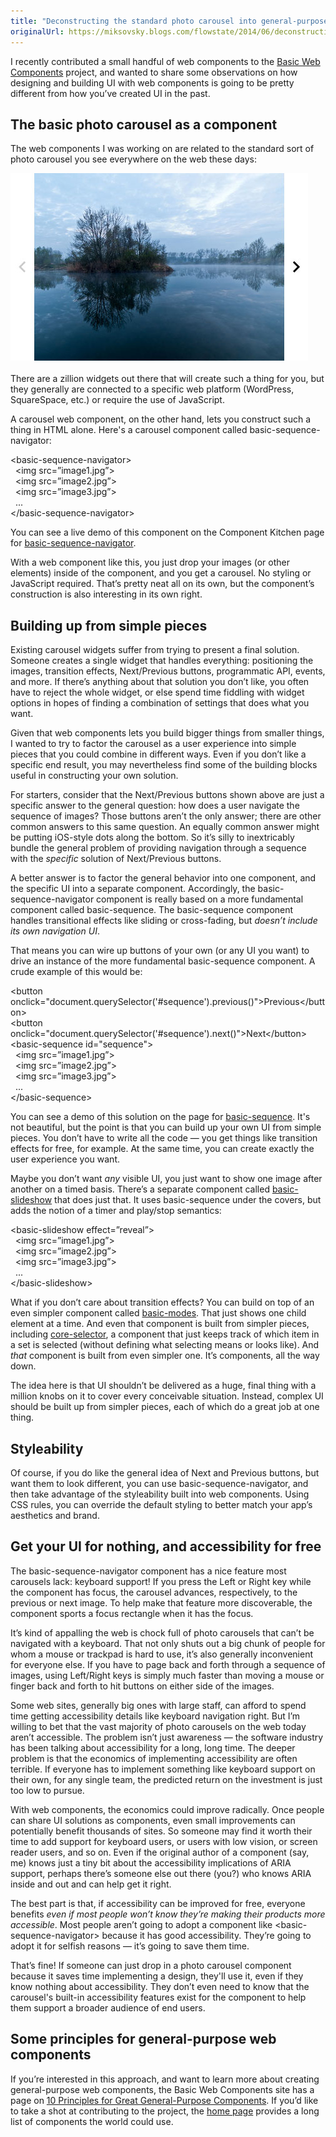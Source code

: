 ```yaml
---
title: "Deconstructing the standard photo carousel into general-purpose web components"
originalUrl: https://miksovsky.blogs.com/flowstate/2014/06/deconstructing-the-standard-photo-carousel-into-general-purpose-web-components.html
---
```


<p>
  I recently contributed a small handful of web components to the
  <a
    href="https://github.com/basic-web-components/components-dev/wiki"
    target="_self"
    >Basic Web Components</a
  >&#0160;project, and wanted to share some observations on how designing and
  building UI with web components is going to be pretty different from how
  you’ve created UI in the past.
</p>
<h2>The basic photo carousel as a component</h2>
<p>
  The web components I was working on are related to the standard sort of photo
  carousel you see everywhere on the web these days:
</p>
<p>
  <img
    alt="Basic-sequence-navigator"
    src="/images/flowstate/6a00d83451fb6769e201a3fd1dbad4970b-500wi.jpeg"
  />
  <br /><br />There are a zillion widgets out there that will create such a
  thing for you, but they generally are connected to a specific web platform
  (WordPress, SquareSpace, etc.) or require the use of JavaScript.&#0160;
</p>
<p>
  A carousel web component, on the other hand, lets you construct such a thing
  in HTML alone. Here&#39;s a carousel component called
  basic-sequence-navigator:
</p>
<p>
  <span
    >&lt;basic-sequence-navigator&gt;<br />&#0160; &lt;img
    src=”image1.jpg”&gt;<br />&#0160; &lt;img src=”image2.jpg”&gt;<br />&#0160;
    &lt;img src=”image3.jpg”&gt;<br />&#0160; ...<br />&lt;/basic-sequence-navigator&gt;</span
  >
</p>
<p>
  You can see a live demo of this component on the Component Kitchen page for
  <a
    href="http://component.kitchen/components/basic-sequence-navigator"
    target="_self"
    >basic-sequence-navigator</a
  >.
</p>
<p>
  With a web component like this, you just drop your images (or other elements)
  inside of the component, and you get a carousel. No styling or JavaScript
  required. That’s pretty neat all on its own, but the component’s construction
  is also interesting in its own right.
</p>
<h2>Building up from simple pieces</h2>
<p>
  Existing carousel widgets suffer from trying to present a final solution.
  Someone creates a single widget that handles everything: positioning the
  images, transition effects, Next/Previous buttons, programmatic API, events,
  and more. If there’s anything about that solution you don’t like, you often
  have to reject the whole widget, or else spend time fiddling with widget
  options in hopes of finding a combination of settings that does what you want.
</p>
<p>
  Given that web components lets you build bigger things from smaller things, I
  wanted to try to factor the carousel as a user experience into simple pieces
  that you could combine in different ways. Even if you don’t like a specific
  end result, you may nevertheless find some of the building blocks useful in
  constructing your own solution.
</p>
<p>
  For starters, consider that the Next/Previous buttons shown above are just a
  specific answer to the general question: how does a user navigate the sequence
  of images? Those buttons aren’t the only answer; there are other common
  answers to this same question. An equally common answer might be putting
  iOS-style dots along the bottom. So it’s silly to inextricably bundle the
  general problem of providing navigation through a sequence with the
  <em>specific</em> solution of Next/Previous buttons.
</p>
<p>
  A better answer is to factor the general behavior into one component, and the
  specific UI into a separate component. Accordingly, the
  basic-sequence-navigator component is really based on a more fundamental
  component called basic-sequence. The basic-sequence component handles
  transitional effects like sliding or cross-fading, but
  <em>doesn’t include its own navigation UI</em>.
</p>
<p>
  That means you can wire up buttons of your own (or any UI you want) to drive
  an instance of the more fundamental basic-sequence component. A crude example
  of this would be:
</p>
<p>
  <span
    >&lt;button
    onclick=&quot;document.querySelector(&#39;#sequence&#39;).previous()&quot;&gt;Previous&lt;/button&gt;</span
  ><br /><span
    >&lt;button
    onclick=&quot;document.querySelector(&#39;#sequence&#39;).next()&quot;&gt;Next&lt;/button&gt;</span
  ><br /><span>&lt;basic-sequence id=&quot;sequence&quot;&gt;</span><br /><span
    >&#0160; &lt;img src=”image1.jpg”&gt;</span
  ><br /><span>&#0160; &lt;img src=”image2.jpg”&gt;</span><br /><span
    >&#0160; &lt;img src=”image3.jpg”&gt;</span
  ><br /><span>&#0160; ...</span><br /><span>&lt;/basic-sequence&gt;</span>
</p>
<p>
  You can see a demo of this solution on the page for
  <a href="http://component.kitchen/components/basic-sequence" target="_self"
    >basic-sequence</a
  >. It&#39;s not beautiful, but the point is that&#0160;you can build up your
  own UI from simple pieces. You don’t have to write all the code —&#0160;you
  get things like transition effects for free, for example. At the same time,
  you can create exactly the user experience you want.
</p>
<p>
  Maybe you don’t want <em>any</em> visible UI, you just want to show one image
  after another on a timed basis. There’s a separate component called
  <a href="http://component.kitchen/components/basic-slideshow" target="_self"
    >basic-slideshow</a
  >&#0160;that does just that. It uses basic-sequence under the covers, but adds
  the notion of a timer and play/stop semantics:
</p>
<p>
  <span>&lt;basic-slideshow effect=”reveal”&gt;</span><br /><span
    >&#0160; &lt;img src=”image1.jpg”&gt;</span
  ><br /><span>&#0160; &lt;img src=”image2.jpg”&gt;</span><br /><span
    >&#0160; &lt;img src=”image3.jpg”&gt;</span
  ><br /><span>&#0160; ...</span><br /><span>&lt;/basic-slideshow&gt;</span>
</p>
<p>
  What if you don’t care about transition effects? You can build on top of an
  even simpler component called
  <a href="http://component.kitchen/components/basic-modes" target="_self"
    >basic-modes</a
  >. That just shows one child element at a time. And even that component is
  built from simpler pieces, including
  <a
    href="http://polymer.github.io/core-selector/components/core-selector/"
    target="_self"
    >core-selector</a
  >, a component that just keeps track of which item in a set is selected
  (without defining what selecting means or looks like). And
  <em>that</em> component is built from even simpler one. It’s components, all
  the way down.
</p>
<p>
  The idea here is that UI shouldn’t be delivered as a huge, final thing with a
  million knobs on it to cover every conceivable situation. Instead, complex UI
  should be built up from simpler pieces, each of which do a great job at one
  thing.
</p>
<h2>Styleability</h2>
<p>
  Of course, if you do like the general idea of Next and Previous buttons, but
  want them to look different, you can use basic-sequence-navigator, and then
  take advantage of the styleability built into web components. Using CSS rules,
  you can override the default styling to better match your app’s aesthetics and
  brand.
</p>
<h2>Get your UI for nothing, and accessibility for free</h2>
<p>
  The basic-sequence-navigator component has a nice feature most carousels lack:
  keyboard support! If you press the Left or Right key while the component has
  focus, the carousel advances, respectively, to the previous or next image. To
  help make that feature more discoverable, the component sports a focus
  rectangle when it has the focus.
</p>
<p>
  It’s kind of appalling the web is chock full of photo carousels that can’t be
  navigated with a keyboard. That not only shuts out a big chunk of people for
  whom a mouse or trackpad is hard to use, it’s also generally inconvenient for
  everyone else. If you have to page back and forth through a sequence of
  images, using Left/Right keys is simply much faster than moving a mouse or
  finger back and forth to hit buttons on either side of the images.
</p>
<p>
  Some web sites, generally big ones with large staff, can afford to spend time
  getting accessibility details like keyboard navigation right. But I’m willing
  to bet that the vast majority of photo carousels on the web today aren’t
  accessible. The problem isn’t just awareness —&#0160;the software industry has
  been talking about accessibility for a long, long time. The deeper problem is
  that the economics of implementing accessibility are often terrible. If
  everyone has to implement something like keyboard support on their own, for
  any single team, the predicted return on the investment is just too low to
  pursue.
</p>
<p>
  With web components, the economics could improve radically. Once people can
  share UI solutions as components, even small improvements can potentially
  benefit thousands of sites. So someone may find it worth their time to add
  support for keyboard users, or users with low vision, or screen reader users,
  and so on. Even if the original author of a component (say, me) knows just a
  tiny bit about the accessibility implications of ARIA support, perhaps there’s
  someone else out there (you?) who knows ARIA inside and out and can help get
  it right.&#0160;
</p>
<p>
  The best part is that, if accessibility can be improved for free, everyone
  benefits
  <em
    >even if most people won’t know they’re making their products more
    accessible</em
  >. Most people aren’t going to adopt a component like
  &lt;basic-sequence-navigator&gt; because it has good accessibility. They’re
  going to adopt it for selfish reasons — it’s going to save them time.&#0160;
</p>
<p>
  That’s fine! If someone can just drop in a photo carousel component because it
  saves time implementing a design, they&#39;ll use it, even if they know
  nothing about accessibility. They don’t even need to know that the
  carousel&#39;s built-in accessibility features exist for the component to help
  them support a broader audience of end users.
</p>
<h2>Some principles for general-purpose web components</h2>
<p>
  If you’re interested in this approach, and want to learn more about creating
  general-purpose web components, the Basic Web Components site has a page on
  <a
    href="https://github.com/basic-web-components/components-dev/wiki/Ten-Principles-for-Great-General-Purpose-Web-Components"
    target="_self"
    >10 Principles for Great General-Purpose Components</a
  >. If you’d like to take a shot at contributing to the project, the
  <a
    href="https://github.com/basic-web-components/components-dev/wiki"
    target="_self"
    >home page</a
  >&#0160;provides a long list of components the world could use.
</p>
<p>&#0160;</p>
